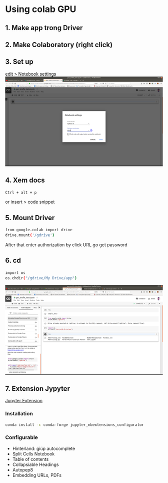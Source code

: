 # Using colab GPU

## 1. Make **app** trong Driver
## 2. Make **Colaboratory** (right click) 
## 3. Set up 
edit > Notebook settings 
![setup](edit.png)
## 4. Xem docs
```bash
Ctrl + alt + p
```
or
insert > code snippet
## 5. Mount Driver
```bash
from google.colab import drive
drive.mount('/gdrive')
```
After that enter authorization by click URL go get password
## 6. cd 
```bash
import os
os.chdir("/gdrive/My Drive/app")
```
![mount](mount.png)

## 7. Extension Jypyter
[Jupyter Extension](https://towardsdatascience.com/bringing-the-best-out-of-jupyter-notebooks-for-data-science-f0871519ca29)
### Installation
```bash
conda install -c conda-forge jupyter_nbextensions_configurator
```
### Configurable
* Hinterland: giúp autocomplete
* Split Cells Notebook
* Table of contents
* Collapsiable Headings
* Autopep8
* Embedding URLs, PDFs

